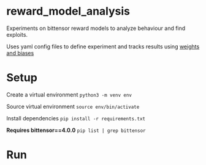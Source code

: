 # reward_model_analysis
Experiments on bittensor reward models to analyze behaviour and find exploits. 

Uses yaml config files to define experiment and tracks results using [weights and biases](https://wandb.ai/site)

# Setup
Create a virtual environment
`python3 -m venv env`

Source virtual environment
`source env/bin/activate`

Install dependencies
`pip install -r requirements.txt`

**Requires bittensor==4.0.0**
`pip list | grep bittensor`

# Run
